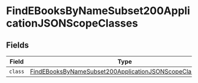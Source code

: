 # FindEBooksByNameSubset200ApplicationJSONScopeClasses


## Fields

| Field                                                                                                                                             | Type                                                                                                                                              | Required                                                                                                                                          | Description                                                                                                                                       |
| ------------------------------------------------------------------------------------------------------------------------------------------------- | ------------------------------------------------------------------------------------------------------------------------------------------------- | ------------------------------------------------------------------------------------------------------------------------------------------------- | ------------------------------------------------------------------------------------------------------------------------------------------------- |
| `class`                                                                                                                                           | [FindEBooksByNameSubset200ApplicationJSONScopeClassesClass](../../models/operations/findebooksbynamesubset200applicationjsonscopeclassesclass.md) | :heavy_minus_sign:                                                                                                                                | N/A                                                                                                                                               |